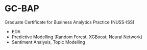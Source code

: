 # GC-BAP

Graduate Certificate for Business Analytics Practice (NUSS-ISS)

- EDA 
- Predictive Modelling (Random Forest, XGBoost, Neural Network)
- Sentiment Analysis, Topic Modelling
